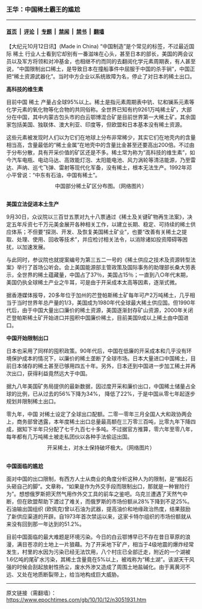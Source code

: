 ### 王华：中国稀土霸王的尴尬

---

#### [首页](../../../..?n3051931) &nbsp;|&nbsp; [评论](../../../../../epoch-comment?n3051931) &nbsp;|&nbsp; [专题](../../../../../epoch-special?n3051931) &nbsp;|&nbsp; [禁闻](../../../../../epoch-news?n3051931) &nbsp;|&nbsp; [禁书](../../../../../books?n3051931) &nbsp;|&nbsp; [翻墙](https://github.com/gfw-breaker/nogfw/blob/master/README.md?n3051931)


<div class="post_content" id="artbody" itemprop="articleBody">
 <!-- article content begin -->
 <p>
  【大纪元10月12日讯】(Made in China) “中国制造”是个常见的标签，不过最近国际
  <ok href="https://www.epochtimes.com/gb/tag/%E7%A8%80%E5%9C%9F.html">
   稀土
  </ok>
  行业人士看到它却别有一番滋味在心头，甚至日本的部长，美国的两会议员以及军方将领和对冲基金，也相继不约而同的去翻阅化学元素周期表，有人甚至说，“中国限制出口稀土，是导致日本在撞船事件中屈服于中国的杀手锏”，中国正把“稀土资源武器化”。当时中方企业以系统故障为名，停止了对日本的稀土出口。
 </p>
 <p>
  <b>
   高科技的维生素
  </b>
 </p>
 <p>
  目前中国
  <ok href="https://www.epochtimes.com/gb/tag/%E7%A8%80%E5%9C%9F.html">
   稀土
  </ok>
  产量占全球95%以上。稀土是指元素周期表中钪、钇和镧系元素等化学元素的氧化物等化合物的共同俗称。全世界已知有约9261万吨稀土矿，大部分在中国，其中内蒙古包头市的白云鄂博混合矿是目前世界第一大稀土矿。其余国家包括美国、独联体、澳大利亚、印度等，但欧盟和日本基本没有稀土资源。
 </p>
 <p>
  这些元素被发现时人们以为它们在地球上分布非常稀少，其实它们在地壳内的含量相当高，含量最低的“稀土金属”在地壳中的含量比金甚至还要高出200倍。不过由于分布分散，具有开采价值的矿区还是不多。稀土常为称为“高科技的维生素”，如今汽车电瓶、电动马达、高效能灯泡、太阳能电池、风力涡轮等清洁能源，乃至雷达、声纳、巡弋飞弹、雷射等现代化军备，没有稀土，根本无法生产。1992年邓小平曾说：“中东有石油，中国有稀土”。
  <br/>
  <!--image v 1.5-->
 </p>
 <div style="line-height: 90%; text-align: center;">
  <span class="bn12">
   中国部分稀土矿区分布图。（网络图片）
  </span>
 </div>
 <p>
  <!-- -->
  <br/>
  <b>
   美国立法促进本土生产
  </b>
 </p>
 <p>
  9月30日，众议院以三百廿五票对九十八票通过《稀土及关键矿物再生法案》，决定五年斥资七千万元美金展开各种相关工作，以建立长期、稳定、可持续的稀土供应体系；不但要“探测、开发、及恢复美国稀土矿业”，也要“改善有关稀土之提取、处理、使用、回收等技术”，并应检讨相关法令，以消除诸如投资障碍等困扰，以加速发展。
 </p>
 <p>
  与此同时，参议院也就提案编号为第三五二一号的《稀土供应之技术及资源转型法案》举行了首场公听会。会上美国能源部主管政策及国际事务的助理部长桑大劳表示，全世界的稀土蕴藏量，中国占了37％，美国占15％；一直到八○年代末期，美国仍执全球稀土产业之牛耳，可是由于开采成本太高等因素，逐渐式微。
 </p>
 <p>
  据香港媒体报导，20多年位于加州的芒登帕斯稀土矿每年可产2万吨稀土，几乎相当于当时世界年总产量的1/3，美国成为1980年代全球最大稀土供应国。但1990年代后，由于中国大量出口廉价的稀土资源，美国逐渐封存矿山资源，2000年关闭芒登帕斯稀土矿开始进口并囤积中国廉价稀土，目前美国9成以上稀土由中国进口。
 </p>
 <p>
  <b>
   中国开始限制出口
  </b>
 </p>
 <p>
  日本也采用了同样的囤积政策。90年代后，中国在低廉的开采成本和几乎没有环境保护成本的情况下，以廉价的稀土垄断了全球市场。日本大量进口中国稀土，目前日本储存的稀土甚至已够用四五十年。另外，日本还到中国进一步加工稀土并再次出口，获得利益竟然远大于中国。
 </p>
 <p>
  据九八年美国矿务局提供的最新数据，因过度开采和廉价出口，中国稀土储量占全球的比例，已从过去的56%下降为34%， 降低了22%，于是中国从零七年起逐步规划并限制稀土出口。
 </p>
 <p>
  零九年，中国 对稀土设定了全球出口配额。二零一零年三月全国人大和政协两会上，商务部曾透露，本年度稀土出口总量最高额在三万零三百吨，比零九年下降四成，据知下半年只分配了七千九百七十多吨。不过据官方推算，零六年至零八年，每年都有几万吨稀土被走私团伙以各种手法偷运出国。
  <br/>
  <!--image v 1.5-->
 </p>
 <div style="line-height: 90%; text-align: center;">
  <span class="bn12">
   开采稀土，对水土保持破坏极大。（网络图片）
  </span>
 </div>
 <p>
  <!-- -->
  <br/>
  <b>
   中国面临的尴尬
  </b>
 </p>
 <p>
  面对中国的出口限制，有西方人士从商业的角度分析这种人为的限制，是“搬起石头砸自己的脚”。文章称，“如果是作为外交手段而限制出口，那就是一种冒险行为”。想想俄罗斯把天然气用作外交工具的前车之鉴吧。乌克兰遭遇了天然气中断，但在欧盟帮助下渡过了难关，而俄罗斯的市场份额从28%下降到不足25%。石油输出国组织 (欧佩克)曾以石油为武器，提高油价和地缘政治热度，结果鼓励了新供应渠道的开辟。自1973年首次禁运以来，这家卡特尔组织的市场份额就从来没有回到那一年达到的51.2%。
 </p>
 <p>
  目前中国面临的最大难题是环境污染。今日的白云鄂博早已不存在昔日草原的浪漫，满目苍凉的土地上一片狼藉。为了开采地下矿产，相当于4级地震的爆炸经常发生，村里的水因为污染已经无法饮用，八个村庄已全部迁走，附近的一个湖被1.6亿吨的尾矿水污染，其稀土含量竟在5%以上，被戏称为“稀土湖”。该湖天干风强的时候会刮起放射性扬尘，废水外渗又造成了周围土地盐碱化。由于离黄河不远、又处在地质断裂带上，给当地构成巨大威胁。
 </p>
 <!-- article content end -->
 <div id="below_article_ad">
 </div>
</div>


---

原文链接（需翻墙）：https://www.epochtimes.com/gb/10/10/12/n3051931.htm